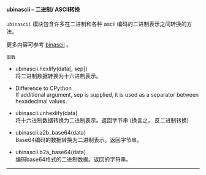 #### **ubinascii** – 二进制/ ASCII转换
`ubinascii` 模块包含许多在二进制和各种 ascii 编码的二进制表示之间转换的方法。

更多内容可参考 [binascii](https://docs.python.org/3/library/binascii.html?highlight=binascii#module-binascii)  。


`函数`

- ubinascii.hexlify(data[, sep])  
  将二进制数据转换为十六进制表示。

- Difference to CPython  
  If additional argument, sep is supplied, it is used as a separator between hexadecimal values.

- ubinascii.unhexlify(data)  
  将十六进制数据转换为二进制表示。返回字节串 (换言之， 反二进制转换)

- ubinascii.a2b_base64(data)  
  Base64编码的数据转换为二进制表示。返回字节串。

- ubinascii.b2a_base64(data)  
  编码base64格式的二进制数据。返回的字符串。

----------